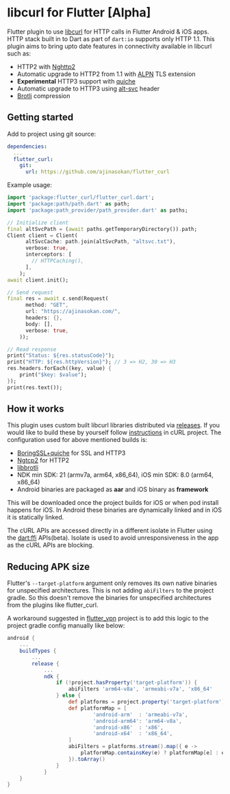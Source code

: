 # libcurl for Flutter [Alpha]

Flutter plugin to use [libcurl](https://curl.se/libcurl/) for HTTP calls in Flutter Android & iOS apps. HTTP stack built in to Dart as part of `dart:io` supports only HTTP 1.1. This plugin aims to bring upto date features in connectivity available in libcurl such as:

* HTTP2 with [Nghttp2](https://nghttp2.org)
* Automatic upgrade to HTTP2 from 1.1 with [ALPN](https://www.keycdn.com/support/alpn) TLS extension
* **Experimental** HTTP3 support with [quiche](https://github.com/cloudflare/quiche)
* Automatic upgrade to HTTP3 using [alt-svc](https://developer.mozilla.org/en-US/docs/Web/HTTP/Headers/Alt-Svc) header
* [Brotli](https://github.com/google/brotli) compression

## Getting started

Add to project using git source:

```yaml
dependencies:
  ...
  flutter_curl:
    git:
      url: https://github.com/ajinasokan/flutter_curl
```

Example usage:

```dart
import 'package:flutter_curl/flutter_curl.dart';
import 'package:path/path.dart' as path;
import 'package:path_provider/path_provider.dart' as paths;

// Initialize client
final altSvcPath = (await paths.getTemporaryDirectory()).path;
Client client = Client(
      altSvcCache: path.join(altSvcPath, "altsvc.txt"),
      verbose: true,
      interceptors: [
        // HTTPCaching(),
      ],
    );
await client.init();

// Send request
final res = await c.send(Request(
      method: "GET",
      url: "https://ajinasokan.com/",
      headers: {},
      body: [],
      verbose: true,
    ));

// Read response
print("Status: ${res.statusCode}");
print("HTTP: ${res.httpVersion}"); // 3 => H2, 30 => H3
res.headers.forEach((key, value) {
    print("$key: $value");
});
print(res.text());
```

## How it works

This plugin uses custom built libcurl libraries distributed via [releases](https://github.com/ajinasokan/flutter_curl/releases). If you would like to build these by yourself follow [instructions](https://github.com/curl/curl/blob/master/docs/HTTP3.md) in cURL project. The configuration used for above mentioned builds is:

* [BoringSSL+quiche](https://github.com/cloudflare/quiche) for SSL and HTTP3
* [Ngtcp2](https://github.com/ngtcp2/ngtcp2) for HTTP2
* [libbrotli](https://github.com/bagder/libbrotli)
* NDK min SDK: 21 (armv7a, arm64, x86_64), iOS min SDK: 8.0 (arm64, x86_64)
* Android binaries are packaged as **aar** and iOS binary as **framework**

This will be downloaded once the project builds for iOS or when pod install happens for iOS. In Android these binaries are dynamically linked and in iOS it is statically linked.

The cURL APIs are accessed directly in a different isolate in Flutter using the [dart:ffi](https://dart.dev/guides/libraries/c-interop) APIs(beta). Isolate is used to avoid unresponsiveness in the app as the cURL APIs are blocking.

## Reducing APK size

Flutter's `--target-platform` argument only removes its own native binaries for unspecified architectures. This is not adding `abiFilters` to the project gradle. So this doesn't remove the binaries for unspecified architectures from the plugins like flutter_curl. 

A workaround suggested in [flutter_vpn](https://pub.dev/packages/flutter_vpn) project is to add this logic to the project gradle config manually like below:

```groovy
android {
    ...
    buildTypes {
        ...
        release {
            ...
            ndk {
                if (!project.hasProperty('target-platform')) {
                    abiFilters 'arm64-v8a', 'armeabi-v7a', 'x86_64'
                } else {
                    def platforms = project.property('target-platform').split(',')
                    def platformMap = [
                            'android-arm'  : 'armeabi-v7a',
                            'android-arm64': 'arm64-v8a',
                            'android-x86'  : 'x86',
                            'android-x64'  : 'x86_64',
                    ]
                    abiFilters = platforms.stream().map({ e ->
                        platformMap.containsKey(e) ? platformMap[e] : e
                    }).toArray()
                }
            }
    }
}
```
